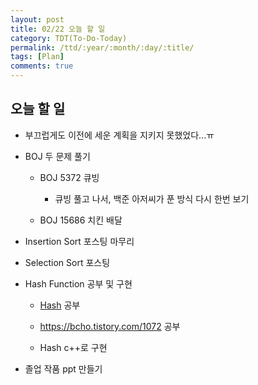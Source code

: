 ```yaml
---
layout: post
title: 02/22 오늘 할 일
category: TDT(To-Do-Today)
permalink: /ttd/:year/:month/:day/:title/
tags: [Plan]
comments: true
---
```


## 오늘 할 일

* 부끄럽게도 이전에 세운 계획을 지키지 못했었다...ㅠ

* BOJ 두 문제 풀기
    * BOJ 5372 큐빙
        * 큐빙 풀고 나서, 백준 아저씨가 푼 방식 다시 한번 보기
        
    * BOJ 15686 치킨 배달

* Insertion Sort 포스팅 마무리

* Selection Sort 포스팅

* Hash Function 공부 및 구현
    * [Hash](https://www.youtube.com/watch?v=_z8rigUdm5Q&t=0s&index=3&list=PLdHw4xVmS1psQWuFH35CSBxsHS6VkAKOp) 공부

    * https://bcho.tistory.com/1072 공부

    * Hash c++로 구현

* 졸업 작품 ppt 만들기